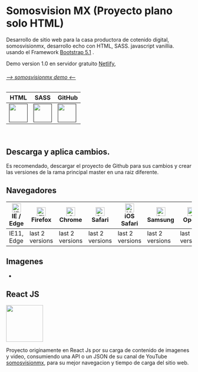 # Somosvision MX (Proyecto plano solo HTML)
Desarrollo de sitio web para la casa productora de cotenido digital, somosvisionmx, desarrollo echo con HTML, SASS. javascript vanillia. usando el Framework [Bootstrap 5.1](https://getbootstrap.com/docs/5.1/getting-started/introduction/ "Bootstrap 5.1") .

Demo version 1.0 en servidor gratuito [Netlify](https://www.netlify.com/ "Netlify"), 

###### [--> somosvisionmx demo <--](https://somosvisionmx.netlify.app/ "somosvision demo")

|HTML|SASS|GitHub|
|---|---|---|
|[<img src="https://upload.wikimedia.org/wikipedia/commons/thumb/6/61/HTML5_logo_and_wordmark.svg/1200px-HTML5_logo_and_wordmark.svg.png" width="50"/>]()|[<img src="https://upload.wikimedia.org/wikipedia/commons/thumb/9/96/Sass_Logo_Color.svg/800px-Sass_Logo_Color.svg.png" width="50"/>]()| [<img src="https://blog.chuidiang.org/wp-content/uploads/2022/06/25231.png" width="50"/>]()|
<br/>

## Descarga y aplica cambios.
Es recomendado, descargar el proyecto de Github para sus cambios y crear las versiones de la rama principal master en una raiz diferente.

## Navegadores

| [<img src="https://raw.githubusercontent.com/alrra/browser-logos/master/src/edge/edge_48x48.png" alt="IE / Edge" width="24px" height="24px" />](http://godban.github.io/browsers-support-badges/)<br/>IE / Edge | [<img src="https://raw.githubusercontent.com/alrra/browser-logos/master/src/firefox/firefox_48x48.png" alt="Firefox" width="24px" height="24px" />](http://godban.github.io/browsers-support-badges/)<br/>Firefox | [<img src="https://raw.githubusercontent.com/alrra/browser-logos/master/src/chrome/chrome_48x48.png" alt="Chrome" width="24px" height="24px" />](http://godban.github.io/browsers-support-badges/)<br/>Chrome | [<img src="https://raw.githubusercontent.com/alrra/browser-logos/master/src/safari/safari_48x48.png" alt="Safari" width="24px" height="24px" />](http://godban.github.io/browsers-support-badges/)<br/>Safari | [<img src="https://raw.githubusercontent.com/alrra/browser-logos/master/src/safari-ios/safari-ios_48x48.png" alt="iOS Safari" width="24px" height="24px" />](http://godban.github.io/browsers-support-badges/)<br/>iOS Safari | [<img src="https://raw.githubusercontent.com/alrra/browser-logos/master/src/samsung-internet/samsung-internet_48x48.png" alt="Samsung" width="24px" height="24px" />](http://godban.github.io/browsers-support-badges/)<br/>Samsung | [<img src="https://raw.githubusercontent.com/alrra/browser-logos/master/src/opera/opera_48x48.png" alt="Opera" width="24px" height="24px" />](http://godban.github.io/browsers-support-badges/)<br/>Opera |
| --------- | --------- | --------- | --------- | --------- | --------- | --------- |
| IE11, Edge| last 2 versions| last 2 versions| last 2 versions| last 2 versions| last 2 versions| last 2 versions

## Imagenes
-

## React JS
[<img src="https://upload.wikimedia.org/wikipedia/commons/thumb/4/47/React.svg/1200px-React.svg.png" width="100"/>](https://es.reactjs.org/)

Proyecto originamente en React Js por su carga de contenido de imagenes y video, consumiendo una API o un JSON de su canal de YouTube [somosvisionmx](https://www.youtube.com/channel/UCVUHbx0FW9tvf3k0XrCslRA "somosvisionmx"), para su mejor navegacion y tiempo de carga del sitio web.

